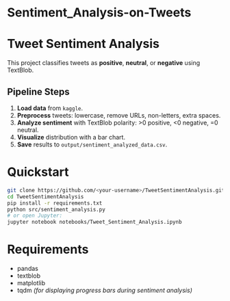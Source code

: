 # Sentiment_Analysis-on-Tweets
# Tweet Sentiment Analysis

This project classifies tweets as **positive**, **neutral**, or **negative** using TextBlob.


## Pipeline Steps
1. **Load data** from `kaggle`.
2. **Preprocess** tweets: lowercase, remove URLs, non-letters, extra spaces.
3. **Analyze sentiment** with TextBlob polarity: >0 positive, <0 negative, =0 neutral.
4. **Visualize** distribution with a bar chart.
5. **Save** results to `output/sentiment_analyzed_data.csv`.

# Quickstart
```bash
git clone https://github.com/<your-username>/TweetSentimentAnalysis.git
cd TweetSentimentAnalysis
pip install -r requirements.txt
python src/sentiment_analysis.py
# or open Jupyter:
jupyter notebook notebooks/Tweet_Sentiment_Analysis.ipynb
```

# Requirements
- pandas
- textblob
- matplotlib
- tqdm  _(for displaying progress bars during sentiment analysis)_

